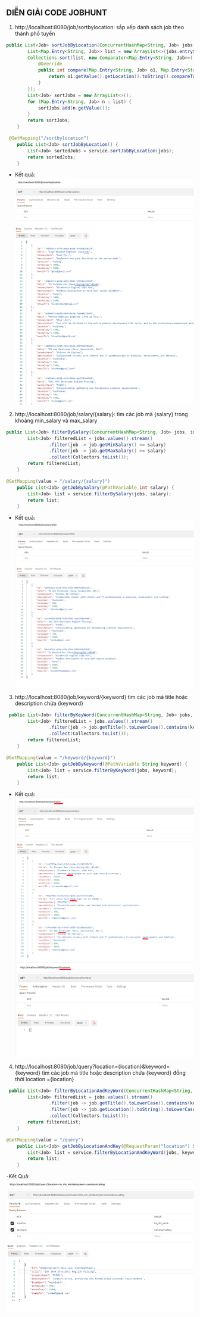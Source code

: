 ## DIỄN GIẢI CODE JOBHUNT

1. http://localhost:8080/job/sortbylocation: sắp xếp danh sách job theo thành phố tuyển

```java
public List<Job> sortJobByLocation(ConcurrentHashMap<String, Job> jobs) {
        List<Map.Entry<String, Job>> list = new ArrayList<>(jobs.entrySet());
        Collections.sort(list, new Comparator<Map.Entry<String, Job>>() {
            @Override
            public int compare(Map.Entry<String, Job> o1, Map.Entry<String, Job> o2) {
                return o1.getValue().getLocation().toString().compareTo(o2.getValue().getLocation().toString());
            }
        });
        List<Job> sortJobs = new ArrayList<>();
        for (Map.Entry<String, Job> n : list) {
            sortJobs.add(n.getValue());
        }
        return sortJobs;
    }
```

```java
 @GetMapping("/sortbylocation")
    public List<Job> sortJobByLocation() {
        List<Job> sortedJobs = service.sortJobByLocation(jobs);
        return sortedJobs;
    }
```

- Kết quả:
  ![](readme_img/sortLocation.PNG)

2. http://localhost:8080/job/salary/{salary}: tìm các job mà {salary} trong khoảng min_salary và max_salary

```java
public List<Job> filterBySalary(ConcurrentHashMap<String, Job> jobs, int salary) {
        List<Job> filteredList = jobs.values().stream()
                .filter(job -> job.getMinSalary() <= salary)
                .filter(job -> job.getMaxSalary() >= salary)
                .collect(Collectors.toList());
        return filteredList;
    }
```

```java
@GetMapping(value = "/salary/{salary}")
    public List<Job> getJobBySalary(@PathVariable int salary) {
        List<Job> list = service.filterBySalary(jobs, salary);
        return list;
    }
```

- Kết quả:  
  ![](readme_img/salary.PNG)

3. http://localhost:8080/job/keyword/{keyword} tìm các job mà title hoặc description chứa {keyword}

```java
 public List<Job> filterByKeyWord(ConcurrentHashMap<String, Job> jobs, String keyword) {
        List<Job> filteredList = jobs.values().stream()
                .filter(job -> job.getTitle().toLowerCase().contains(keyword.toLowerCase()) || job.getDescription().toLowerCase().contains(keyword.toLowerCase()))
                .collect(Collectors.toList());
        return filteredList;
    }
```

```java
@GetMapping(value = "/keyword/{keyword}")
    public List<Job> getJobByKeyword(@PathVariable String keyword) {
        List<Job> list = service.filterByKeyWord(jobs, keyword);
        return list;
    }
```

- Kết quả:  
  ![](readme_img/keyword1.PNG)  
  ![](readme_img/keyword2.PNG)

4. http://localhost:8080/job/query?location={location}&keyword={keyword} tìm các job mà title hoặc description chứa {keyword} đồng thời location ={location}

```java
 public List<Job> filterByLocationAndKeyWord(ConcurrentHashMap<String, Job> jobs, String keyword, String location) {
        List<Job> filteredList = jobs.values().stream()
                .filter(job -> job.getTitle().toLowerCase().contains(keyword.toLowerCase()) || job.getDescription().toLowerCase().contains(keyword.toLowerCase()))
                .filter(job -> job.getLocation().toString().toLowerCase().equals(location.toLowerCase().replaceAll("_", " ")))
                .collect(Collectors.toList());
        return filteredList;
    }
```

```java
@GetMapping(value = "/query")
    public List<Job> getJobByLocationAndKey(@RequestParam("location") String location, @RequestParam("keyword") String keyword) {
        List<Job> list = service.filterByLocationAndKeyWord(jobs, keyword, location);
        return list;
    }
```

-Kết Quả:  
![](readme_img/location_key.PNG)
